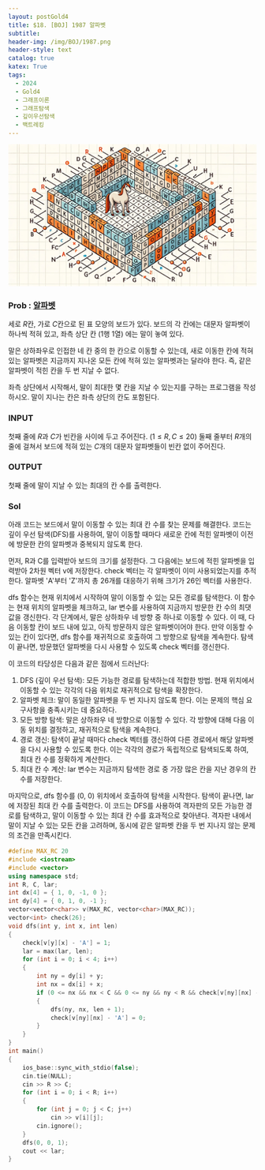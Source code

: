 ```yaml
---
layout: postGold4
title: $18. [BOJ] 1987 알파벳
subtitle: 
header-img: /img/BOJ/1987.png
header-style: text
catalog: true
katex: True
tags:
  - 2024
  - Gold4
  - 그래프이론
  - 그래프탐색
  - 깊이우선탐색
  - 백트레킹
---
```


![Alt text](/img/BOJ/1987.png)


### Prob : [알파벳](https://www.acmicpc.net/problem/1987)

세로 
$R$칸, 가로 $C$칸으로 된 표 모양의 보드가 있다. 보드의 각 칸에는 대문자 알파벳이 하나씩 적혀 있고, 좌측 상단 칸 ($1$행 $1$열) 에는 말이 놓여 있다.

말은 상하좌우로 인접한 네 칸 중의 한 칸으로 이동할 수 있는데, 새로 이동한 칸에 적혀 있는 알파벳은 지금까지 지나온 모든 칸에 적혀 있는 알파벳과는 달라야 한다. 즉, 같은 알파벳이 적힌 칸을 두 번 지날 수 없다.

좌측 상단에서 시작해서, 말이 최대한 몇 칸을 지날 수 있는지를 구하는 프로그램을 작성하시오. 말이 지나는 칸은 좌측 상단의 칸도 포함된다.


### INPUT
첫째 줄에 $R$과 $C$가 빈칸을 사이에 두고 주어진다. ($1 ≤ R,C ≤ 20$) 둘째 줄부터 $R$개의 줄에 걸쳐서 보드에 적혀 있는 $C$개의 대문자 알파벳들이 빈칸 없이 주어진다.


### OUTPUT
첫째 줄에 말이 지날 수 있는 최대의 칸 수를 출력한다.


### Sol

아래 코드는 보드에서 말이 이동할 수 있는 최대 칸 수를 찾는 문제를 해결한다. 코드는 깊이 우선 탐색(DFS)를 사용하여, 말이 이동할 때마다 새로운 칸에 적힌 알파벳이 이전에 방문한 칸의 알파벳과 중복되지 않도록 한다.

먼저, R과 C를 입력받아 보드의 크기를 설정한다. 그 다음에는 보드에 적힌 알파벳을 입력받아 2차원 벡터 v에 저장한다. check 벡터는 각 알파벳이 이미 사용되었는지를 추적한다. 알파벳 'A'부터 'Z'까지 총 26개를 대응하기 위해 크기가 26인 벡터를 사용한다.

dfs 함수는 현재 위치에서 시작하여 말이 이동할 수 있는 모든 경로를 탐색한다. 이 함수는 현재 위치의 알파벳을 체크하고, lar 변수를 사용하여 지금까지 방문한 칸 수의 최댓값을 갱신한다. 각 단계에서, 말은 상하좌우 네 방향 중 하나로 이동할 수 있다. 이 때, 다음 이동할 칸이 보드 내에 있고, 아직 방문하지 않은 알파벳이어야 한다. 만약 이동할 수 있는 칸이 있다면, dfs 함수를 재귀적으로 호출하여 그 방향으로 탐색을 계속한다. 탐색이 끝나면, 방문했던 알파벳을 다시 사용할 수 있도록 check 벡터를 갱신한다.

이 코드의 타당성은 다음과 같은 점에서 드러난다:

1. DFS (깊이 우선 탐색): 모든 가능한 경로를 탐색하는데 적합한 방법. 현재 위치에서 이동할 수 있는 각각의 다음 위치로 재귀적으로 탐색을 확장한다.
2. 알파벳 체크: 말이 동일한 알파벳을 두 번 지나지 않도록 한다. 이는 문제의 핵심 요구사항을 충족시키는 데 중요하다.
3. 모든 방향 탐색: 말은 상하좌우 네 방향으로 이동할 수 있다. 각 방향에 대해 다음 이동 위치를 결정하고, 재귀적으로 탐색을 계속한다.
4. 경로 갱신: 탐색이 끝날 때마다 check 벡터를 갱신하여 다른 경로에서 해당 알파벳을 다시 사용할 수 있도록 한다. 이는 각각의 경로가 독립적으로 탐색되도록 하여, 최대 칸 수를 정확하게 계산한다.
5. 최대 칸 수 계산: lar 변수는 지금까지 탐색한 경로 중 가장 많은 칸을 지난 경우의 칸 수를 저장한다.

마지막으로, dfs 함수를 (0, 0) 위치에서 호출하여 탐색을 시작한다. 탐색이 끝나면, lar에 저장된 최대 칸 수를 출력한다. 이 코드는 DFS를 사용하여 격자판의 모든 가능한 경로를 탐색하고, 말이 이동할 수 있는 최대 칸 수를 효과적으로 찾아낸다. 격자판 내에서 말이 지날 수 있는 모든 칸을 고려하며, 동시에 같은 알파벳 칸을 두 번 지나지 않는 문제의 조건을 만족시킨다.



```c++
#define MAX_RC 20
#include <iostream>
#include <vector>
using namespace std;
int R, C, lar;
int dx[4] = { 1, 0, -1, 0 };
int dy[4] = { 0, 1, 0, -1 };
vector<vector<char>> v(MAX_RC, vector<char>(MAX_RC));
vector<int> check(26);
void dfs(int y, int x, int len)
{
	check[v[y][x] - 'A'] = 1;
	lar = max(lar, len);
	for (int i = 0; i < 4; i++)
	{
		int ny = dy[i] + y;
		int nx = dx[i] + x;
		if (0 <= nx && nx < C && 0 <= ny && ny < R && check[v[ny][nx] - 'A'] == 0)
		{
			dfs(ny, nx, len + 1);
			check[v[ny][nx] - 'A'] = 0;
		}
	}
}
int main()
{
	ios_base::sync_with_stdio(false);
	cin.tie(NULL);
	cin >> R >> C;
	for (int i = 0; i < R; i++)
	{
		for (int j = 0; j < C; j++)
			cin >> v[i][j];
		cin.ignore();
	}
	dfs(0, 0, 1);
	cout << lar;
}
```